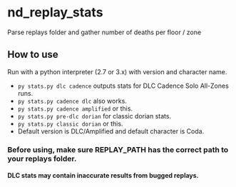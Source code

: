 # nd_replay_stats
Parse replays folder and gather number of deaths per floor / zone

## How to use
Run with a python interpreter (2.7 or 3.x) with version and character name.

* `py stats.py dlc cadence` outputs stats for DLC Cadence Solo All-Zones runs.
* `py stats.py cadence dlc` also works.
* `py stats.py cadence amplified` or this.
* `py stats.py pre-dlc dorian` for classic dorian stats.
* `py stats.py classic dorian` or this.
* Default version is DLC/Amplified and default character is Coda.

### Before using, make sure REPLAY_PATH has the correct path to your replays folder.

#### DLC stats may contain inaccurate results from bugged replays.
